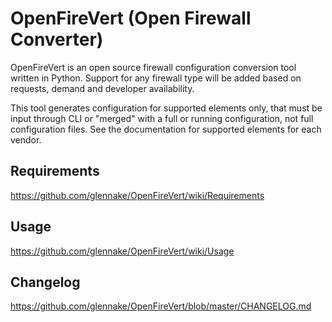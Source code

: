 # OpenFireVert (Open Firewall Converter)

OpenFireVert is an open source firewall configuration conversion tool written in Python.
Support for any firewall type will be added based on requests, demand and developer availability.

This tool generates configuration for supported elements only, that must be input through CLI or "merged" with a full or running configuration, not full configuration files. See the documentation for supported elements for each vendor.

## Requirements

https://github.com/glennake/OpenFireVert/wiki/Requirements

## Usage

https://github.com/glennake/OpenFireVert/wiki/Usage

## Changelog

https://github.com/glennake/OpenFireVert/blob/master/CHANGELOG.md
